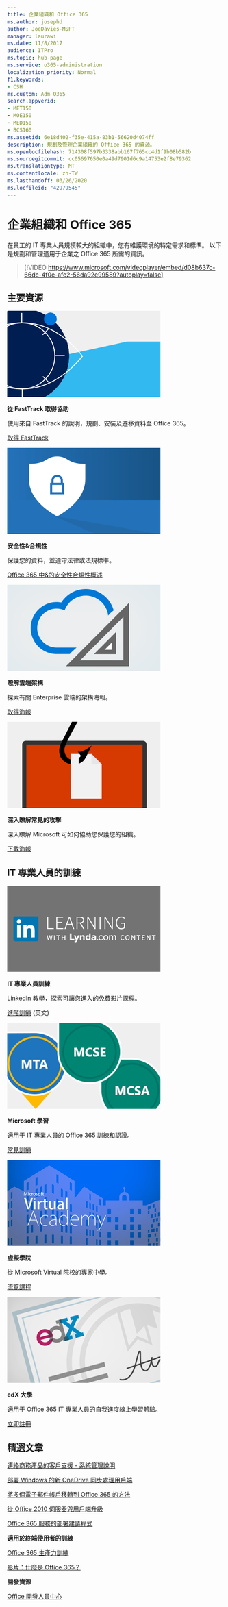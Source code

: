 ```yaml
---
title: 企業組織和 Office 365
ms.author: josephd
author: JoeDavies-MSFT
manager: laurawi
ms.date: 11/8/2017
audience: ITPro
ms.topic: hub-page
ms.service: o365-administration
localization_priority: Normal
f1.keywords:
- CSH
ms.custom: Adm_O365
search.appverid:
- MET150
- MOE150
- MED150
- BCS160
ms.assetid: 6e18d402-f35e-415a-83b1-56620d4074ff
description: 規劃及管理企業組織的 Office 365 的資源。
ms.openlocfilehash: 714308f597b3338abb167f765cc4d1f9b08b582b
ms.sourcegitcommit: cc05697650e0a49d7901d6c9a14753e2f8e79362
ms.translationtype: MT
ms.contentlocale: zh-TW
ms.lasthandoff: 03/26/2020
ms.locfileid: "42979545"
---
```

# <a name="enterprise-organizations-and-office-365"></a>企業組織和 Office 365

在員工的 IT 專業人員規模較大的組織中，您有維護環境的特定需求和標準。 以下是規劃和管理適用于企業之 Office 365 所需的資訊。
  

> [!VIDEO https://www.microsoft.com/videoplayer/embed/d08b637c-66dc-4f0e-afc2-56da92e99589?autoplay=false]
  
## <a name="key-resources"></a>主要資源

![構思的 FastTrack 眼睛符號](media/263443cf-d8bd-460b-ac46-a08323551f3f.png)
  
 **從 FastTrack 取得協助**
  
使用來自 FastTrack 的說明，規劃、安裝及遷移資料至 Office 365。
  
[取得 FastTrack](https://go.microsoft.com/fwlink/?linkid=238431)
  
![安全性和合規性符號](media/f96c2cdf-d151-4f44-bb11-20bb7f366a21.png)
  
 **安全性&amp;合規性**
  
保護您的資料，並遵守法律或法規標準。
  
[Office 365 中&amp;的安全性合規性概述](https://support.office.com/article/dcb83b2c-ac66-4ced-925d-50eb9698a0b2)
  
![雲端和架構符號](media/2850ac8d-4c99-4825-869e-83724c4ef54e.png)
  
 **瞭解雲端架構**
  
探索有關 Enterprise 雲端的架構海報。
  
[取得海報](https://aka.ms/cloudarch)
  
[![在螢幕上 snagging 檔的魚掛鉤（網路釣魚攻擊）](media/dc32a996-623a-400c-9b7a-ed1b89a56948.png)](https://aka.ms/commonattacks)
  
 **深入瞭解常見的攻擊**
  
深入瞭解 Microsoft 可如何協助您保護您的組織。
  
[下載海報](https://aka.ms/commonattacks)
  
## <a name="training-for-it-pros"></a>IT 專業人員的訓練

![LinkedIn 教育版的 IT 專業人員訓練](media/b951eac7-9d99-42b5-86a3-3058a6445077.png)
  
 **IT 專業人員訓練**
  
LinkedIn 教學，探索可讓您進入的免費影片課程。
  
[進階訓練](https://support.office.com/article/68cc9b95-0bdc-491e-a81f-ee70b3ec63c5.aspx) (英文)
  
![Microsoft 學習認證： MTA、MCSE、MCSA](media/8eab3b6a-5aff-423c-9c57-fd078fdebca8.png)
  
 **Microsoft 學習**
  
適用于 IT 專業人員的 Office 365 訓練和認證。
  
[常見訓練](https://go.microsoft.com/fwlink/?linkid=826247)
  
![Microsoft Virtual 院校](media/1bced083-acd6-4705-9f22-22009166a5d7.png)
  
 **虛擬學院**
  
從 Microsoft Virtual 院校的專家中學。
  
[流覽課程](https://go.microsoft.com/fwlink/?linkid=826248)
  
![edX 大學憑證](media/c52ff863-94fa-4d6e-b91f-f9057956a7b0.png)
  
 **edX 大學**
  
適用于 Office 365 IT 專業人員的自我進度線上學習體驗。
  
[立即註冊](https://go.microsoft.com/fwlink/?linkid=852994)
  
## <a name="featured-articles"></a>精選文章

[連絡商務產品的客戶支援 - 系統管理說明](https://support.office.com/article/32a17ca7-6fa0-4870-8a8d-e25ba4ccfd4b)
  
[部署 Windows 的新 OneDrive 同步處理用戶端](https://support.office.com/article/3f3a511c-30c6-404a-98bf-76f95c519668)
  
[將多個電子郵件帳戶移轉到 Office 365 的方法](https://support.office.com/article/0a4913fe-60fb-498f-9155-a86516418842)
  
[從 Office 2010 伺服器與用戶端升級](upgrade-from-office-2010-servers-and-products.md)
  
[Office 365 服務的部署建議程式](deployment-advisors-for-office-365.md)
  
 **適用於終端使用者的訓練**
  
[Office 365 生產力訓練](https://support.office.com/article/af07cb6b-980d-4f33-8599-322582767408)
  
[影片：什麼是 Office 365？](https://support.office.com/article/847caf12-2589-452c-8aca-1c009797678b)
  
 **開發資源**
  
[Office 開發人員中心](https://go.microsoft.com/fwlink/?linkid=615418)
  

